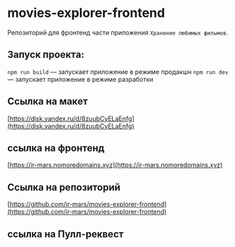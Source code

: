 # movies-explorer-frontend

Репозиторий для фронтенд части приложения `Хранение любимых фильмов`.

## Запуск проекта:

`npm run build` — запускает приложение в режиме продакшн
`npm run dev` — запускает приложение в режиме разработки


## Ссылка на макет

[https://disk.yandex.ru/d/8zuubCyELaEnfg](https://disk.yandex.ru/d/8zuubCyELaEnfg)

## ссылка на фронтенд

[https://ir-mars.nomoredomains.xyz](https://ir-mars.nomoredomains.xyz)

## Ссылка на репозиторий

[https://github.com/ir-mars/movies-explorer-frontend](https://github.com/ir-mars/movies-explorer-frontend)

## ссылка на Пулл-реквест
